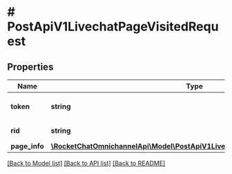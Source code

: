 # # PostApiV1LivechatPageVisitedRequest

## Properties

Name | Type | Description | Notes
------------ | ------------- | ------------- | -------------
**token** | **string** | Enter the visitor token. |
**rid** | **string** | Enter the room ID. | [optional]
**page_info** | [**\RocketChatOmnichannelApi\Model\PostApiV1LivechatPageVisitedRequestPageInfo**](PostApiV1LivechatPageVisitedRequestPageInfo.md) |  |

[[Back to Model list]](../../README.md#models) [[Back to API list]](../../README.md#endpoints) [[Back to README]](../../README.md)
